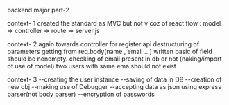backend major part-2

context- 1 
created the standard as MVC but not v coz of react
flow : model => controller => route => server.js


context- 2
again towards controller for register api
destructuring of parameters getting from req.body(name , email ...)
written basic of field should be nonempty.
checking of email present in db or not (naking/import of use of model)
two users with same ema should not exist

context- 3
--creating the user instance
--saving of data in DB
--creation of new obj
--making use of Debugger
--accepting data as json using express parser(not body parser)
--encryption of passwords

